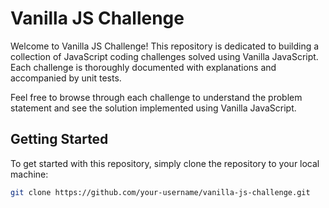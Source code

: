 # Vanilla JS Challenge

Welcome to Vanilla JS Challenge! This repository is dedicated to building a collection of JavaScript coding challenges solved using Vanilla JavaScript. Each challenge is thoroughly documented with explanations and accompanied by unit tests.

Feel free to browse through each challenge to understand the problem statement and see the solution implemented using Vanilla JavaScript.

## Getting Started

To get started with this repository, simply clone the repository to your local machine:

```bash
git clone https://github.com/your-username/vanilla-js-challenge.git
